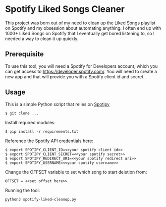 # Spotify Liked Songs Cleaner

This project was born out of my need to clean up the Liked Songs playlist on Spotify and my obsession about automating anything.
I often end up with 1000+ Liked Songs on Spotify that I eventually get bored listening to, so I needed a way to clean it up quickly.

## Prerequisite

To use this tool, you will need a Spotify for Developers account, which you can get access to https://developer.spotify.com/. You will need to create a new app and that will provide you with a Spotify client id and secret.

## Usage

This is a simple Python script that relies on [Spotipy](https://spotipy.readthedocs.io/en)

```
$ git clone ...
```

Install required modules:

```
$ pip install -r requirements.txt
```

Reference the Spotify API credentials here:

```
$ export SPOTIPY_CLIENT_ID=<<your spotify client id>>
$ export SPOTIPY_CLIENT_SECRET=<<your spotify secret>>
$ export SPOTIPY_REDIRECT_URI=<<your spotify redirect uri>>
$ export SPOTIFY_USERNAME=<<your spotify username>>
```

Change the OFFSET variable to set which song to start deletion from:

```
OFFSET = <<set offset here>>
```

Running the tool:

```bash
python3 spotify-liked-cleanup.py
```
